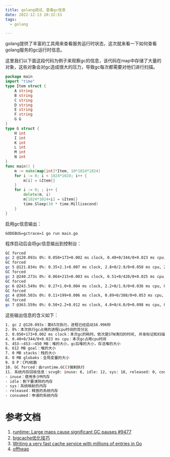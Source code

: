 ```yaml
---
title: golang调试、查看gc信息
date: 2022-12-13 20:32:53
tags:
  - golang

---
```


golang提供了丰富的工具用来查看服务运行时状态，这次就来看一下如何查看golang服务的gc运行时信息。

这里我们以下面这段代码为例子来观察gc的信息，该代码在map中存储了大量的对象，这些对象会对gc造成很大的压力，导致gc每次都需要对他们进行扫描。

```go
package main
import "time"
type Item struct {
	A string
	B string
	C string
	D string
	E string
	F string
	G G
}
type G struct {
	H int
	I int
	K int
	L int
	M int
	N int
}
func main() {
	m := make(map[int]*Item, 10*1024*1024)
	for i := 0; i < 1024*1024; i++ {
		m[i] = &Item{}
	}
	for i := 0; ; i++ {
		delete(m, i)
		m[1024*1024+i] = &Item{}
		time.Sleep(10 * time.Millisecond)
	}
}
```

启用gc信息输出：

```
GODEBUG=gctrace=1 go run main.go
```

程序启动后会将gc信息输出到控制台：

```sh
GC forced
gc 2 @120.093s 0%: 0.050+173+0.002 ms clock, 0.40+0/344/0+0.023 ms cpu, 453->453->450 MB, 612 MB goal, 0 MB stacks, 0 MB globals, 8 P
GC forced
gc 5 @121.834s 0%: 0.35+2.1+0.007 ms clock, 2.8+0/2.9/0+0.058 ms cpu, 2->2->0 MB, 4 MB goal, 0 MB stacks, 0 MB globals, 8 P
GC forced
gc 3 @240.273s 0%: 0.064+215+0.003 ms clock, 0.51+0/420/0+0.025 ms cpu, 451->451->450 MB, 900 MB goal, 0 MB stacks, 0 MB globals, 8 P
GC forced
gc 6 @243.549s 0%: 0.27+1.0+0.004 ms clock, 2.2+0/1.9/0+0.036 ms cpu, 0->0->0 MB, 4 MB goal, 0 MB stacks, 0 MB globals, 8 P
GC forced
gc 4 @360.503s 0%: 0.11+199+0.006 ms clock, 0.89+0/388/0+0.053 ms cpu, 451->451->450 MB, 900 MB goal, 0 MB stacks, 0 MB globals, 8 P
GC forced
gc 7 @363.559s 0%: 0.50+2.2+0.012 ms clock, 4.0+0/4.0/0+0.098 ms cpu, 0->0->0 MB, 4 MB goal, 0 MB stacks, 0 MB globals, 8 P
```

这些输出信息的含义如下：

```sh
1. gc 2 @120.093s：第65次执行，进程已经启动16.996秒
2. 0%：本次执行gc占用的进程cpu时间的百分比
3. 0.050+173+0.002 ms clock：本次gc的耗时。依次是STW清扫的时间, 并发标记和扫描的时间，STW标记的时间。（STW即stop-the-world，STW时间内进程完全被挂起），可以看到标记阶段的耗时非常高，达到了173ms。
4. 0.40+0/344/0+0.023 ms cpu：本次gc占用cpu时间
5. 453->453->450 MB：堆的大小，gc后堆的大小，存活堆的大小
6. 612 MB goal：堆的大小
7. 0 MB stacks：栈的大小
8. 0 MB globaks：全局变量的大小
9. 8 P：CPU核数
10. GC forced：由runtime.GC()强制执行
11. 系统内存回收信息：scvg0: inuse: 6, idle: 12, sys: 18, released: 0, consumed: 18 (MB)
- inuse：使用多少M内存
- idle：剩下要清除的内存
- sys：系统映射的内存
- released：释放的系统内存
- consumed：申请的系统内存
```

# 参考文档
1. [runtime: Large maps cause significant GC pauses #9477](https://github.com/golang/go/issues/9477)
2. [bigcache优化技巧](https://colobu.com/2019/11/18/how-is-the-bigcache-is-fast/)
3. [Writing a very fast cache service with millions of entries in Go](https://allegro.tech/2016/03/writing-fast-cache-service-in-go.html/)
4. [offheap](https://pkg.go.dev/github.com/glycerine/offheap)
